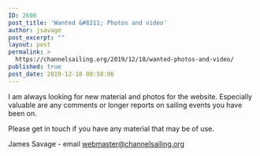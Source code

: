 ```yaml
---
ID: 2606
post_title: 'Wanted &#8211; Photos and video'
author: jsavage
post_excerpt: ""
layout: post
permalink: >
  https://channelsailing.org/2019/12/18/wanted-photos-and-video/
published: true
post_date: 2019-12-18 00:58:06
---
```

<!-- wp:paragraph -->
<p>I am always looking for new material and photos for the website.  Especially valuable are any comments or longer reports on sailing events you have been on.  </p>
<!-- /wp:paragraph -->

<!-- wp:paragraph -->
<p>Please get in touch if you have any material that may be of use.</p>
<!-- /wp:paragraph -->

<!-- wp:paragraph -->
<p>James Savage - email <a href="mailto:webmaster@channelsailing.org?subject=Enquiry from website post about photos">webmaster@channelsailing.org</a></p>
<!-- /wp:paragraph -->